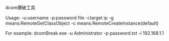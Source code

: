 dcom爆破工具

Usage:
-u:username
-p:password file
-i:target ip
-g means:RemoteGetClassObject
-c means:RemoteCreateInstance(default)

For example:
dcomBreak.exe -u Administrator -p password.txt -i 192.168.1.1
